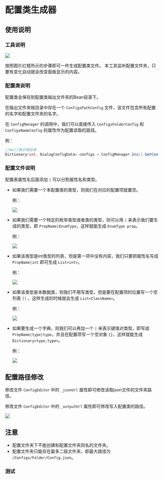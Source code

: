 # 配置类生成器

## 使用说明

### 工具说明

![](https://img.busyo.buzz/imgUpload/20231210-031953-377.png)

按照图片红框所示的步骤即可一件生成配置类文件。
本工具监听配置文件夹，只要有变化自动就会改变面板显示的内容。

### 配置类说明

配置类会保存到配置类输出文件夹的Bean目录下。

在输出文件夹根目录中存在一个 `ConfigsPathConfig` 文件，该文件包含所有配置的名字和配置文件夹的名字。

在 `ConfigManager` 的调用中，我们可以直接传入 `ConfigsFolderConfig` 和 `ConfigsNameConfig` 的属性作为配置读取的路径。

例：

```C#
//Null表示根目录
Dictionary<int, DialogConfigData> configs = ConfigManager.Ins().GetConfig<DialogConfigData>(ConfigsFolderConfig.Null, ConfigsNameConfig.DialogConfig);
```

### 配置文件说明

配置表属性名后面添加 `|` 可以分割属性名和类型。

* 如果我们需要一个本配置类的类型，则我们在对应的配置项就置空。

    例：

    ![](https://img.busyo.buzz/imgUpload/20231210-033316-678.png)

* 如果我们需要一个特定的枚举类型或者类的类型，则可以用 `|` 来表示我们要生成的类型，即 `PropName|EnumType`，这样就能生成 `EnumType prop`。

    例：

    ![](https://img.busyo.buzz/imgUpload/20231210-033520-680.png)

* 如果该类型是int类型的列表，但是第一项中没有内容，我们只要把属性名写成 `PropName|int` 即可生成 `List<int>`。

    例：

    ![](https://img.busyo.buzz/imgUpload/20231210-032812-826.png)

* 如果该类型是本数据类，则我们不用写类型，但是要在配置项的位置写一个空列表 `[]` ，这样生成的时候就会生成 `List<ClassName>`。

    例：

    ![](https://img.busyo.buzz/imgUpload/20231210-032954-794.png)

* 如果要生成一个字典，则我们可以再加一个 `|` 来表示键值对类型，即写成 `PropName|type|type`，并且在配置项写一个空对象 `{}`，这样就能生成 `Dictionary<type,type>`。

    例：

    ![](https://img.busyo.buzz/imgUpload/20231210-033156-694.png)

## 配置路径修改

修改文件 `ConfigEditor` 中的 `_jsonUrl` 属性即可修改读取json文件的文件夹路径。

修改文件 `ConfigEditor` 中的 `_outputUrl` 属性即可修改写入配置类的路径。

![](https://img.busyo.buzz/imgUpload/20231210-033542-609.png)

## 注意

* 配置文件夹下不能创建和配置文件夹同名的文件夹。
* 配置文件夹只能存在最多二级文件夹，即最大路径为 `/Configs/Folder/Config.json`。

### 测试